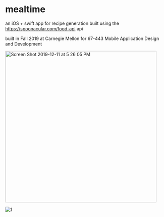 # mealtime

an iOS + swift app  for recipe generation built using the https://spoonacular.com/food-api api

built in Fall 2019 at Carnegie Mellon for 67-443 Mobile Application Design and Development

<img width="479" alt="Screen Shot 2019-12-11 at 5 26 05 PM" src="https://github.com/mag-e-williams/mealtime/assets/26890112/a2e87604-1904-4f4e-b751-0abd67be7c15">

![1](https://github.com/mag-e-williams/mealtime/assets/26890112/6c4402f1-5fce-4b1d-a14d-b3df0311c8e1)
